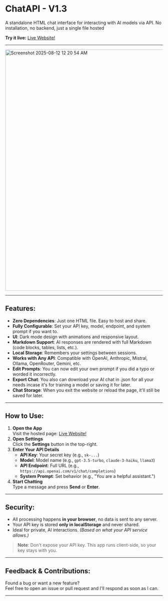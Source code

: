 # ChatAPI - V1.3
A standalone HTML chat interface for interacting with AI models via API. No installation, no backend, just a single file hosted

**Try it live:** [Live Website!](https://samrylanjamesharris.github.io/ChatAPI/chatapi.html)

---

<img width="1366" height="768" alt="Screenshot 2025-08-12 12 20 54 AM" src="https://github.com/user-attachments/assets/4f913bdb-e82c-43e9-8602-46972c8abf1a" />

---

## Features:
- **Zero Dependencies**: Just one HTML file. Easy to host and share.
- **Fully Configurable**: Set your API key, model, endpoint, and system prompt if you want to.
- **UI**: Dark mode design with animations and responsive layout.
- **Markdown Support**: AI responses are rendered with full Markdown (code blocks, tables, lists, etc.).
- **Local Storage**: Remembers your settings between sessions.
- **Works with Any API**: Compatible with OpenAI, Anthropic, Mistral, Ollama, OpenRouter, Gemini, etc.
- **Edit Prompts**: You can now edit your own prompt if you did a typo or worded it incorrectly.
- **Export Chat**: You also can download your AI chat in .json for all your needs incase it's for training a model or saving it for later.
- **Chat Storage**: When you exit the website or reload the page, it'll still be saved for later.

---

## How to Use:
1. **Open the App**  
   Visit the hosted page: [Live Website!](https://samrylanjamesharris.github.io/ChatAPI/chatapi.html)
2. **Open Settings**  
   Click the **Settings** button in the top-right.
3. **Enter Your API Details**
   - **API Key**: Your secret key (e.g., `sk-...`)
   - **Model**: Model name (e.g., `gpt-3.5-turbo`, `claude-3-haiku`, `llama3`)
   - **API Endpoint**: Full URL (e.g., `https://api.openai.com/v1/chat/completions`)
   - **System Prompt**: Set behavior (e.g., "You are a helpful assistant.")
4. **Start Chatting**  
   Type a message and press **Send** or **Enter**.

---

## Security:
- All processing happens **in your browser**, no data is sent to any server.
- Your API key is stored **only in localStorage** and never shared.
- Ideal for private, AI interactions. *(Based on what your API service allows.)*

> **Note**: Don't expose your API key. This app runs client-side, so your key stays with you.

---

## Feedback & Contributions:

Found a bug or want a new feature?  
Feel free to open an issue or pull request and I'll respond as soon as I can.

---

